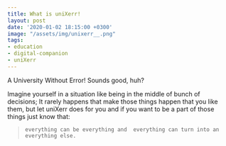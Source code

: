 ```yaml
---
title: What is uniXerr!
layout: post
date: '2020-01-02 18:15:00 +0300'
image: "/assets/img/unixerr__.png"
tags:
- education
- digital-companion
- uniXerr
---
```


A University Without Error! Sounds good, huh?

Imagine yourself in a situation like being in the middle of bunch of decisions;
It rarely happens that make those things happen that you like them,
but let uniXerr does for you and if you want to be a part of those things just know that: 

> `everything can be everything and 
everything can turn into an everything else.`